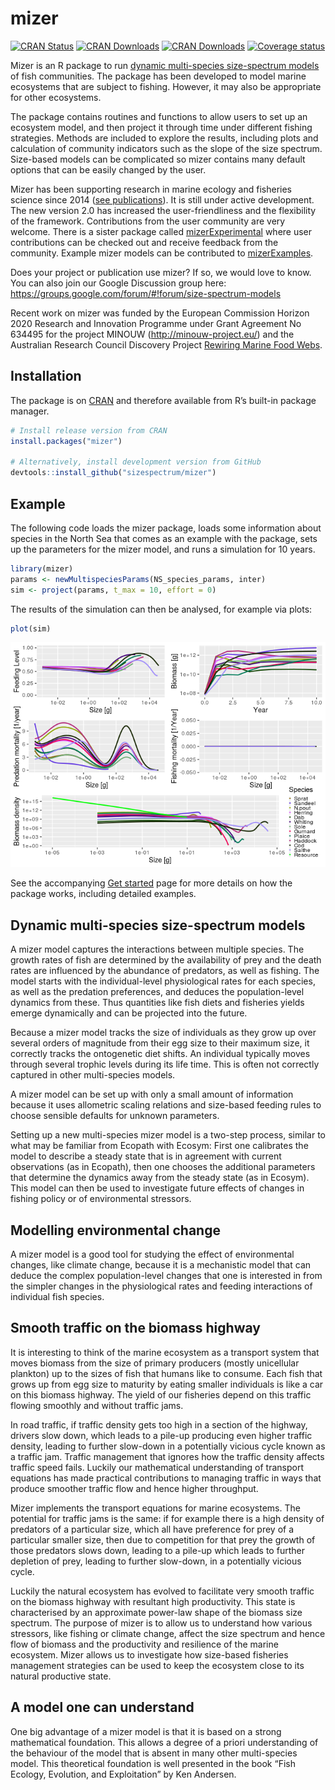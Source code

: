 
<!-- README.md is generated from README.Rmd. Please edit that file -->

# mizer

[![CRAN
Status](https://www.r-pkg.org/badges/version-ago/mizer)](https://cran.r-project.org/package=mizer)
[![CRAN
Downloads](http://cranlogs.r-pkg.org/badges/grand-total/mizer)](https://cran.r-project.org/package=mizer)
[![CRAN
Downloads](http://cranlogs.r-pkg.org/badges/mizer)](https://cran.r-project.org/package=mizer)
[![Coverage
status](https://codecov.io/gh/sizespectrum/mizer/branch/master/graph/badge.svg)](https://codecov.io/github/sizespectrum/mizer?branch=master)

Mizer is an R package to run [dynamic multi-species size-spectrum
models](#dynamic-multi-species-size-spectrum-models) of fish
communities. The package has been developed to model marine ecosystems
that are subject to fishing. However, it may also be appropriate for
other ecosystems.

The package contains routines and functions to allow users to set up an
ecosystem model, and then project it through time under different
fishing strategies. Methods are included to explore the results,
including plots and calculation of community indicators such as the
slope of the size spectrum. Size-based models can be complicated so
mizer contains many default options that can be easily changed by the
user.

<!-- Mizer can also be used to create web apps that allow users to explore models -->

<!-- without the need to install R. An [example of such an -->

<!-- app](https://mizer.shinyapps.io/selectivity/) investigates the effect of -->

<!-- switching to a gear with a T90 extension net to reduce the catches of undersize -->

<!-- hake and red mullet -->

Mizer has been supporting research in marine ecology and fisheries
science since 2014 ([see
publications](https://sizespectrum.org/mizer/articles/publications.html)).
It is still under active development. The new version 2.0 has increased
the user-friendliness and the flexibility of the framework.
Contributions from the user community are very welcome. There is a
sister package called
[mizerExperimental](https://sizespectrum.org/mizerExperimental/) where
user contributions can be checked out and receive feedback from the
community. Example mizer models can be contributed to
[mizerExamples](https://sizespectrum.org/mizerExamples/).

Does your project or publication use mizer? If so, we would love to
know. You can also join our Google Discussion group here:
<https://groups.google.com/forum/#!forum/size-spectrum-models>

Recent work on mizer was funded by the European Commission Horizon 2020
Research and Innovation Programme under Grant Agreement No 634495 for
the project MINOUW (<http://minouw-project.eu/>) and the Australian
Research Council Discovery Project [Rewiring Marine Food
Webs](https://marinesocioecology.org/projects/rewiring-marine-food-webs-predicting-consequences-of-species-distribution-shifts-on-marine-communities/).

## Installation

The package is on [CRAN](https://cran.r-project.org/package=mizer) and
therefore available from R’s built-in package manager.

``` r
# Install release version from CRAN
install.packages("mizer")

# Alternatively, install development version from GitHub
devtools::install_github("sizespectrum/mizer")
```

## Example

The following code loads the mizer package, loads some information about
species in the North Sea that comes as an example with the package, sets
up the parameters for the mizer model, and runs a simulation for 10
years.

``` r
library(mizer)
params <- newMultispeciesParams(NS_species_params, inter)
sim <- project(params, t_max = 10, effort = 0)
```

The results of the simulation can then be analysed, for example via
plots:

``` r
plot(sim)
```

![](man/figures/unnamed-chunk-4-1.png)<!-- -->

See the accompanying [Get
started](https://sizespectrum.org/mizer/articles/mizer.html) page for
more details on how the package works, including detailed examples.

## Dynamic multi-species size-spectrum models

A mizer model captures the interactions between multiple species. The
growth rates of fish are determined by the availability of prey and the
death rates are influenced by the abundance of predators, as well as
fishing. The model starts with the individual-level physiological rates
for each species, as well as the predation preferences, and deduces the
population-level dynamics from these. Thus quantities like fish diets
and fisheries yields emerge dynamically and can be projected into the
future.

Because a mizer model tracks the size of individuals as they grow up
over several orders of magnitude from their egg size to their maximum
size, it correctly tracks the ontogenetic diet shifts. An individual
typically moves through several trophic levels during its life time.
This is often not correctly captured in other multi-species models.

A mizer model can be set up with only a small amount of information
because it uses allometric scaling relations and size-based feeding
rules to choose sensible defaults for unknown parameters.

Setting up a new multi-species mizer model is a two-step process,
similar to what may be familiar from Ecopath with Ecosym: First one
calibrates the model to describe a steady state that is in agreement
with current observations (as in Ecopath), then one chooses the
additional parameters that determine the dynamics away from the steady
state (as in Ecosym). This model can then be used to investigate future
effects of changes in fishing policy or of environmental stressors.

## Modelling environmental change

A mizer model is a good tool for studying the effect of environmental
changes, like climate change, because it is a mechanistic model that can
deduce the complex population-level changes that one is interested in
from the simpler changes in the physiological rates and feeding
interactions of individual fish species.

## Smooth traffic on the biomass highway

It is interesting to think of the marine ecosystem as a transport system
that moves biomass from the size of primary producers (mostly
unicellular plankton) up to the sizes of fish that humans like to
consume. Each fish that grows up from egg size to maturity by eating
smaller individuals is like a car on this biomass highway. The yield of
our fisheries depend on this traffic flowing smoothly and without
traffic jams.

In road traffic, if traffic density gets too high in a section of the
highway, drivers slow down, which leads to a pile-up producing even
higher traffic density, leading to further slow-down in a potentially
vicious cycle known as a traffic jam. Traffic management that ignores
how the traffic density affects traffic speed fails. Luckily our
mathematical understanding of transport equations has made practical
contributions to managing traffic in ways that produce smoother traffic
flow and hence higher throughput.

Mizer implements the transport equations for marine ecosystems. The
potential for traffic jams is the same: if for example there is a high
density of predators of a particular size, which all have preference for
prey of a particular smaller size, then due to competition for that prey
the growth of those predators slows down, leading to a pile-up which
leads to further depletion of prey, leading to further slow-down, in a
potentially vicious cycle.

Luckily the natural ecosystem has evolved to facilitate very smooth
traffic on the biomass highway with resultant high productivity. This
state is characterised by an approximate power-law shape of the biomass
size spectrum. The purpose of mizer is to allow us to understand how
various stressors, like fishing or climate change, affect the size
spectrum and hence flow of biomass and the productivity and resilience
of the marine ecosystem. Mizer allows us to investigate how size-based
fisheries management strategies can be used to keep the ecosystem close
to its natural productive state.

## A model one can understand

One big advantage of a mizer model is that it is based on a strong
mathematical foundation. This allows a degree of a priori understanding
of the behaviour of the model that is absent in many other multi-species
model. This theoretical foundation is well presented in the book “Fish
Ecology, Evolution, and Exploitation” by Ken Andersen.
